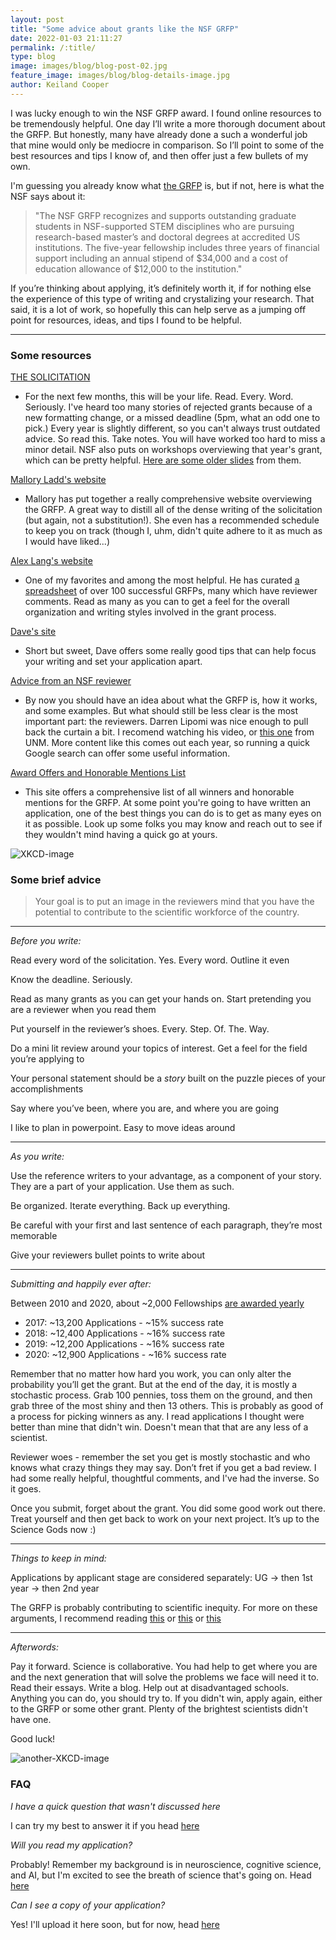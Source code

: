 ```yaml
---
layout: post
title: "Some advice about grants like the NSF GRFP"
date: 2022-01-03 21:11:27
permalink: /:title/
type: blog
image: images/blog/blog-post-02.jpg
feature_image: images/blog/blog-details-image.jpg
author: Keiland Cooper
---
```


I was lucky enough to win the NSF GRFP award. I found online resources to be tremendously helpful. One day I’ll write a more thorough document about the GRFP. But honestly, many have already done a such a wonderful job that mine would only be mediocre in comparison. So I’ll point to some of the best resources and tips I know of, and then offer just a few bullets of my own. 

I'm guessing you already know what [the GRFP](https://www.nsfgrfp.org/) is, but if not, here is what the NSF says about it:

>"The NSF GRFP recognizes and supports outstanding graduate students in NSF-supported STEM disciplines who are pursuing research-based master’s and doctoral degrees at accredited US institutions. The five-year fellowship includes three years of financial support including an annual stipend of $34,000 and a cost of education allowance of $12,000 to the institution."

If you’re thinking about applying, it’s definitely worth it, if for nothing else the experience of this type of writing and crystalizing your research. That said, it is a lot of work, so hopefully this can help serve as a jumping off point for resources, ideas, and tips I found to be helpful. 

****

### Some resources

[THE SOLICITATION](https://www.nsfgrfp.org/)

* For the next few months, this will be your life. Read. Every. Word. Seriously. I've heard too many stories of rejected grants because of a new formatting change, or a missed deadline (5pm, what an odd one to pick.) Every year is slightly different, so you can't always trust outdated advice. So read this. Take notes. You will have worked too hard to miss a minor detail. NSF also puts on workshops overviewing that year's grant, which can be pretty helpful. [Here are some older slides](https://nsfgrfp.org/wp-content/uploads/2021/03/GRFP2021_Application_Overview_Presentation.pdf) from them. 


[Mallory Ladd's website](http://www.malloryladd.com/nsf-grfp-advice.html)

* Mallory has put together a really comprehensive website overviewing the GRFP. A great way to distill all of the dense writing of the solicitation (but again, not a substitution!). She even has a recommended schedule to keep you on track (though I, uhm, didn't quite adhere to it as much as I would have liked...)


[Alex Lang's website](https://www.alexhunterlang.com/nsf-fellowship) 

* One of my favorites and among the most helpful. He has curated [a spreadsheet](https://docs.google.com/spreadsheets/d/1xoezGhbtcpg3BvNdag2F5dTQM-Xl2EELUgAfG1eUg0s/edit#gid=0) of over 100 successful GRFPs, many which have reviewer comments. Read as many as you can to get a feel for the overall organization and writing styles involved in the grant process. 


[Dave's site](https://natureinparadise.github.io/blog/grfp-advice/)

* Short but sweet, Dave offers some really good tips that can help focus your writing and set your application apart. 


[Advice from an NSF reviewer](https://www.youtube.com/watch?v=20kRV8_mfHU)

* By now you should have an idea about what the GRFP is, how it works, and some examples. But what should still be less clear is the most important part: the reviewers. Darren Lipomi was nice enough to pull back the curtain a bit. I recomend watching his video, or [this one](https://www.youtube.com/watch?v=ALcI6Ulrv4U) from UNM. More content like this comes out each year, so running a quick Google search can offer some useful information. 


[Award Offers and Honorable Mentions List](https://www.research.gov/grfp/AwardeeList.do?method=loadAwardeeList)

* This site offers a comprehensive list of all winners and honorable mentions for the GRFP. At some point you're going to have written an application, one of the best things you can do is to get as many eyes on it as possible. Look up some folks you may know and reach out to see if they wouldn't mind having a quick go at yours. 

![XKCD-image](https://imgs.xkcd.com/comics/higgs_boson.png)

### Some brief advice


> Your goal is to put an image in the reviewers mind that you have the potential to contribute to the scientific workforce of the country.

****

_Before you write:_

Read every word of the solicitation. Yes. Every word. Outline it even

Know the deadline. Seriously. 

Read as many grants as you can get your hands on. Start pretending you are a reviewer when you read them

Put yourself in the reviewer’s shoes. Every. Step. Of. The. Way. 

Do a mini lit review around your topics of interest. Get a feel for the field you’re applying to 

Your personal statement should be a *story* built on the puzzle pieces of your accomplishments

Say where you’ve been, where you are, and where you are going

I like to plan in powerpoint. Easy to move ideas around

****

_As you write:_

Use the reference writers to your advantage, as a component of your story. They are a part of your application. Use them as such. 

Be organized. Iterate everything. Back up everything. 

Be careful with your first and last sentence of each paragraph, they’re most memorable

Give your reviewers bullet points to write about

****

_Submitting and happily ever after:_

Between 2010 and 2020, about ~2,000 Fellowships [are awarded yearly](https://www.nsf.gov/ehr/Pubs/grfpoutreach2021.pdf) 
* 2017: ~13,200 Applications - ~15% success rate 
* 2018: ~12,400 Applications - ~16% success rate 
* 2019: ~12,200 Applications - ~16% success rate 
* 2020: ~12,900 Applications - ~16% success rate

Remember that no matter how hard you work, you can only alter the probability you’ll get the grant. But at the end of the day, it is mostly a stochastic process. Grab 100 pennies, toss them on the ground, and then grab three of the most shiny and then 13 others. This is probably as good of a process for picking winners as any. I read applications I thought were better than mine that didn't win. Doesn't mean that that are any less of a scientist.  

Reviewer woes - remember the set you get is mostly stochastic and who knows what crazy things they may say. Don’t fret if you get a bad review. I had some really helpful, thoughtful comments, and I've had the inverse. So it goes.

Once you submit, forget about the grant. You did some good work out there. Treat yourself and then get back to work on your next project. It’s up to the Science Gods now :) 

****

_Things to keep in mind:_

Applications by applicant stage are considered separately: UG -> then 1st year -> then 2nd year


The GRFP is probably contributing to scientific inequity. For more on these arguments, I recommend reading [this](https://smallpondscience.com/2015/04/01/nsf-graduate-fellowships-are-a-part-of-the-problem/) or [this](https://mbarkdull.github.io/NSF-GRFP-Inequities/) or [this](https://www.science.org/content/article/nsf-graduate-fellowships-disproportionately-go-students-few-top-schools)

****

_Afterwords:_

Pay it forward. Science is collaborative. You had help to get where you are and the next generation that will solve the problems we face will need it to. Read their essays. Write a blog. Help out at disadvantaged schools. Anything you can do, you should try to. If you didn't win, apply again, either to the GRFP or some other grant. Plenty of the brightest scientists didn't have one. 

Good luck!

![another-XKCD-image](https://imgs.xkcd.com/comics/further_research_is_needed.png)


### FAQ

_I have a quick question that wasn't discussed here_

I can try my best to answer it if you head [here](https://www.kwcooper.xyz/contact)

_Will you read my application?_

Probably! Remember my background is in neuroscience, cognitive science, and AI, but I'm excited to see the breath of science that's going on. Head [here](https://www.kwcooper.xyz/contact)

_Can I see a copy of your application?_

Yes! I'll upload it here soon, but for now, head [here](https://www.kwcooper.xyz/contact)